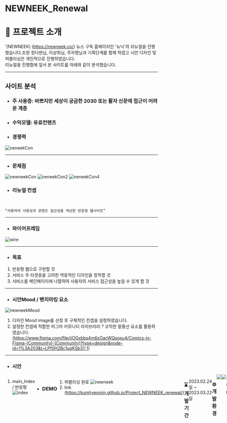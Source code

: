 # NEWNEEK_Renewal 



# 🙋 프로젝트 소개

'[NEWNEEK] (https://newneek.co/) 뉴스 구독 홈페이지인 '뉴닉'의 리뉴얼을 진행했습니다.조원 정다현님, 이상희님, 주자명님과 기획단계를 함께 하였고 시안 디자인 및 퍼블리싱은 개인적으로 진행하였습니다.  
 리뉴얼을 진행함에 앞서 본 사이트를 아래와 같이 분석했습니다.  
  <hr/>

 ## 사이트 분석

  - ### 주 사용층: 바쁘지만 세상이 궁금한 2030 또는 활자 신문에 접근이 어려운 계층
  - ### 수익모델: 유료컨텐츠
  - ### 경쟁력
 ![neneekCon](https://github.com/kumhyeonjin/Project_NEWNEEK_renewal/assets/122090183/3f3146c6-0f57-4c49-99e4-ac52d4e6f193)
 <hr/>

  - ### 문제점
 ![newneekCon](https://github.com/kumhyeonjin/Project_NEWNEEK_renewal/assets/122090183/4079c20f-5597-4246-8aad-581520ba41c5)
 ![neneekCon2](https://github.com/kumhyeonjin/Project_NEWNEEK_renewal/assets/122090183/eb14368f-fb8b-40a0-909b-1fc6cc1e4634)
 ![neneekCon4](https://github.com/kumhyeonjin/Project_NEWNEEK_renewal/assets/122090183/7e114a75-7639-4460-89d7-f7d8ca77355e)

  - ### 리뉴얼 컨셉
   <br/>
    
    “사용자의 사용성과 콘텐츠 접근성을 개선한 반응형 웹사이트”

  <hr/>

 - ### 와이어프레임
  ![wire](https://github.com/kumhyeonjin/Project_NEWNEEK_renewal/assets/122090183/b8381bb5-96b8-417e-88a2-d53651558059)
  <hr/>

  - ### 목표 
  1. 반응형 웹으로 구현할 것 
  2. 서비스 주 타겟층을 고려한 역동적인 디자인을 창작할 것
  3. 서비스를 메인페이지에 나열하여 사용자의 서비스 접근성을 높일 수 있게 할 것
  <hr/>

 - ### 시안Mood / 벤치마킹 요소 

 ![newneekMood](https://github.com/kumhyeonjin/Project_NEWNEEK_renewal/assets/122090183/e95860cd-0a5b-4528-b6d4-9277aa684b1a)
  1. 디자인 Mood image를 선정 후 구체적인 컨셉을 설정하였습니다.
  2. 설정한 컨셉에 적합한 피그마 커뮤니티 라이브러리 ? 코믹한 말풍선 요소를 활용하였습니다.(https://www.figma.com/file/iiOGxbbs4m6zOacWQsqsu4/Comics-in-Figma-(Community)-(Community)?type=design&node-id=1%3A203&t=LPf0H2Bc1uqKSb31-1)
  <hr/>

 - ### 시안 
 <div style="display:flex">
  <div> 

  1. main_Index / 반응형
![index](https://github.com/kumhyeonjin/Project_NEWNEEK_renewal/assets/122090183/9aa46c8e-78fb-400a-a328-bd15122d2528)


 </div>

 <hr/>

- ### DEMO
 1. 퍼블리싱 완료
  ![newneek](https://github.com/kumhyeonjin/Project_NEWNEEK_renewal/assets/122090183/f0b89a75-c0d3-425f-9892-704c8b0eb3a5)
 2. link
  (https://kumhyeonjin.github.io/Project_NEWNEEK_renewal/) 
  <hr/>

### ⌛ 개발 기간

2023.02.24일 ~ 2023.03.22일
 <hr/>

### ⚙ 개발 환경

<img src="https://img.shields.io/badge/Visual%20Studio%20Code-007ACC?style=flat&logo=VisualStudioCode&logoColor=white" />
<img src="https://img.shields.io/badge/figma-F24E1E?style=flat&logo=figma&logoColor=white" />
 <hr/>

### 📚 UsableSKill
<img src="https://img.shields.io/badge/Photoshop-31A8FF?style=flat&logo=adobephotoshop&logoColor=white"> 
    <img src="https://img.shields.io/badge/Illustration-FF9A00?style=flat&logo=adobeillustrator&logoColor=white"> 
<img src="https://img.shields.io/badge/HTML5-E34F26?style=flat&logo=HTML5&logoColor=white"/>
<img src="https://img.shields.io/badge/CSS3-1572B6?style=flat&logo=CSS3&logoColor=white"/>
<img src="https://img.shields.io/badge/JavaScript-F7DF1E?style=flat&logo=JavaScript&logoColor=white"/>




